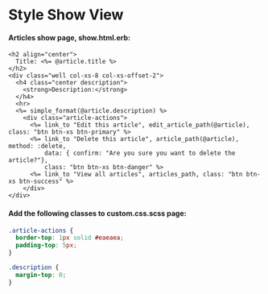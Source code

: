 # Style Show View

#### Articles show page, show.html.erb:

```markup
<h2 align="center">
  Title: <%= @article.title %>
</h2>
<div class="well col-xs-8 col-xs-offset-2">
  <h4 class="center description">
    <strong>Description:</strong>
  </h4>
  <hr>
  <%= simple_format(@article.description) %>
    <div class="article-actions">
      <%= link_to "Edit this article", edit_article_path(@article), class: "btn btn-xs btn-primary" %>
      <%= link_to "Delete this article", article_path(@article), method: :delete,
          data: { confirm: "Are you sure you want to delete the article?"},
          class: "btn btn-xs btn-danger" %>
      <%= link_to "View all articles", articles_path, class: "btn btn-xs btn-success" %>
    </div>
</div>
```

#### Add the following classes to custom.css.scss page:

```css
.article-actions {
  border-top: 1px solid #eaeaea;
  padding-top: 5px;
}

.description {
  margin-top: 0;
}
```

